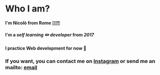 # Who I am?

#### I'm Nicolò from Rome 🇮🇹
#### I'm a *self learning ✏️ developer* from *2017*
#### I practice Web development for now 👀 



### If you want, you can contact me on [Instagram]("https://instagram.com/nyco_tina") or send me an mailto: [email](mailto:teseonicolo@gmail.com)

